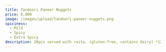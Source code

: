 ```yaml
---
title: Tandoori Paneer Nuggets
price: 6,000
image: /images/upload/tandoori-paneer-nuggets.png
spiciness:
  - Mild
  - Spicy
  - Extra Spicy
description: 20pcs served with raita. (gluten-free, contains dairy) *12hr lead time*
---
```


